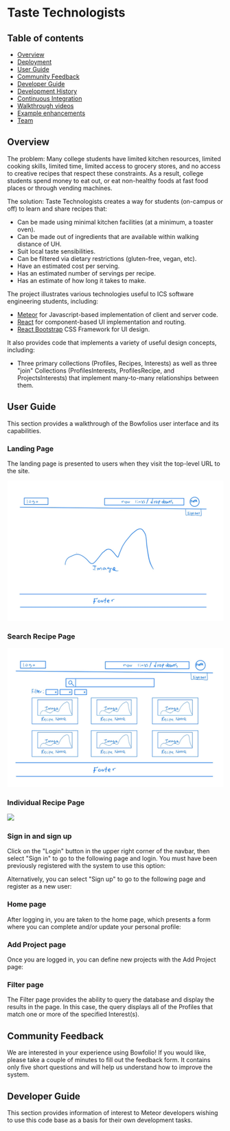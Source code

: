 # Taste Technologists

## Table of contents

* [Overview](#overview)
* [Deployment](#deployment)
* [User Guide](#user-guide)
* [Community Feedback](#community-feedback)
* [Developer Guide](#developer-guide)
* [Development History](#development-history)
* [Continuous Integration](#continuous-integration)
* [Walkthrough videos](#walkthrough-videos)
* [Example enhancements](#example-enhancements)
* [Team](#team)

## Overview

The problem: Many college students have limited kitchen resources, limited cooking skills, limited time, limited access to grocery stores, and no access to creative recipes that respect these constraints. As a result, college students spend money to eat out, or eat non-healthy foods at fast food places or through vending machines.

The solution: Taste Technologists creates a way for students (on-campus or off) to learn and share recipes that:
* Can be made using minimal kitchen facilities (at a minimum, a toaster oven).
* Can be made out of ingredients that are available within walking distance of UH.
* Suit local taste sensibilities.
* Can be filtered via dietary restrictions (gluten-free, vegan, etc).
* Have an estimated cost per serving.
* Has an estimated number of servings per recipe.
* Has an estimate of how long it takes to make.


The project illustrates various technologies useful to ICS software engineering students, including:
* [Meteor](https://www.meteor.com/) for Javascript-based implementation of client and server code.
* [React](https://reactjs.org/) for component-based UI implementation and routing.
* [React Bootstrap](https://react-bootstrap.github.io/) CSS Framework for UI design.

It also provides code that implements a variety of useful design concepts, including:

* Three primary collections (Profiles, Recipes, Interests) as well as three "join" Collections (ProfilesInterests, ProfilesRecipe, and ProjectsInterests) that implement many-to-many relationships between them.

## User Guide

This section provides a walkthrough of the Bowfolios user interface and its capabilities.

### Landing Page

The landing page is presented to users when they visit the top-level URL to the site.

![](landing.jpg)

### Search Recipe Page 

![](search.jpg)

### Individual Recipe Page

![](individual_recipe.jpg)

### Sign in and sign up

Click on the "Login" button in the upper right corner of the navbar, then select "Sign in" to go to the following page and login. You must have been previously registered with the system to use this option:



Alternatively, you can select "Sign up" to go to the following page and register as a new user:



### Home page

After logging in, you are taken to the home page, which presents a form where you can complete and/or update your personal profile:



### Add Project page

Once you are logged in, you can define new projects with the Add Project page:




### Filter page

The Filter page provides the ability to query the database and display the results in the page. In this case, the query displays all of the Profiles that match one or more of the specified Interest(s).



## Community Feedback

We are interested in your experience using Bowfolio!  If you would like, please take a couple of minutes to fill out the feedback form. It contains only five short questions and will help us understand how to improve the system.

## Developer Guide

This section provides information of interest to Meteor developers wishing to use this code base as a basis for their own development tasks.

